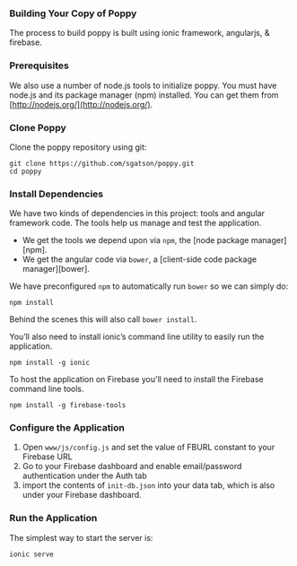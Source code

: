 ### Building Your Copy of Poppy

The process to build poppy is built using ionic framework, angularjs, & firebase.

### Prerequisites
We also use a number of node.js tools to initialize poppy. You must have node.js and
its package manager (npm) installed.  You can get them from [http://nodejs.org/](http://nodejs.org/).

### Clone Poppy
Clone the poppy repository using git:

```
git clone https://github.com/sgatson/poppy.git
cd poppy
```
### Install Dependencies

We have two kinds of dependencies in this project: tools and angular framework code.  The tools help
us manage and test the application.

* We get the tools we depend upon via `npm`, the [node package manager][npm].
* We get the angular code via `bower`, a [client-side code package manager][bower].

We have preconfigured `npm` to automatically run `bower` so we can simply do:

```
npm install
```

Behind the scenes this will also call `bower install`.

You’ll also need to install ionic’s command line utility to easily run the application.

```
npm install -g ionic
```

To host the application on Firebase you'll need to install the Firebase command line tools.

```
npm install -g firebase-tools
```

### Configure the Application
 1. Open `www/js/config.js` and set the value of FBURL constant to your Firebase URL
 1. Go to your Firebase dashboard and enable email/password authentication under the Auth tab
 1. import the contents of `init-db.json` into your data tab, which is also under your Firebase dashboard.

### Run the Application

The simplest way to start the server is:

```
ionic serve
```
